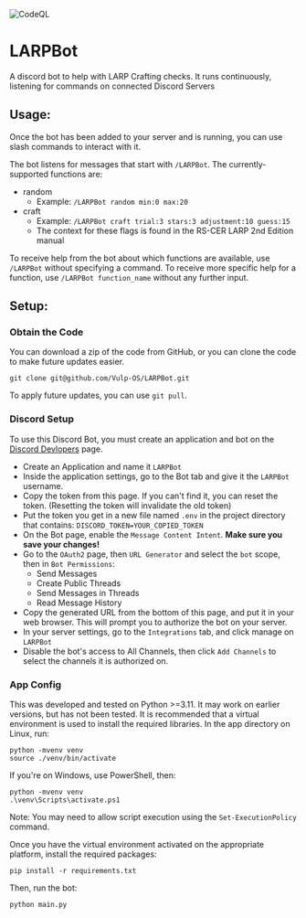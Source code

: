 ![CodeQL](https://github.com/Vulp-OS/LARPBot/actions/workflows/github-code-scanning/codeql/badge.svg)

# LARPBot

A discord bot to help with LARP Crafting checks.
It runs continuously, listening for commands on connected Discord Servers

## Usage:
Once the bot has been added to your server and is running, you can use slash commands to interact with it.

The bot listens for messages that start with `/LARPBot`. The currently-supported functions are:
* random
  * Example: `/LARPBot random min:0 max:20`
* craft
  * Example: `/LARPBot craft trial:3 stars:3 adjustment:10 guess:15`
  * The context for these flags is found in the RS-CER LARP 2nd Edition manual

To receive help from the bot about which functions are available, use `/LARPBot` without specifying a command. To receive more specific help for a function, use `/LARPBot function_name` without any further input. 

## Setup:

### Obtain the Code
You can download a zip of the code from GitHub, or you can clone the code to make future updates easier.
```
git clone git@github.com/Vulp-OS/LARPBot.git
```
To apply future updates, you can use `git pull`.

### Discord Setup
To use this Discord Bot, you must create an application and bot on the [Discord Devlopers](https://discord.com/developers/applications) page.

* Create an Application and name it `LARPBot`
* Inside the application settings, go to the Bot tab and give it the `LARPBot` username.
* Copy the token from this page. If you can't find it, you can reset the token. (Resetting the token will invalidate the old token)
* Put the token you get in a new file named `.env` in the project directory that contains: `DISCORD_TOKEN=YOUR_COPIED_TOKEN`
* On the Bot page, enable the `Message Content Intent`. **Make sure you save your changes!**
* Go to the `OAuth2` page, then `URL Generator` and select the `bot` scope, then in `Bot Permissions`:
  * Send Messages
  * Create Public Threads
  * Send Messages in Threads
  * Read Message History
* Copy the generated URL from the bottom of this page, and put it in your web browser. This will prompt you to authorize the bot on your server.
* In your server settings, go to the `Integrations` tab, and click manage on `LARPBot`
* Disable the bot's access to All Channels, then click `Add Channels` to select the channels it is authorized on.

### App Config
This was developed and tested on Python >=3.11. It may work on earlier versions, but has not been tested. It is recommended that a virtual environment is used to install the required libraries.
In the app directory on Linux, run:
```
python -mvenv venv
source ./venv/bin/activate
```

If you're on Windows, use PowerShell, then:
```
python -mvenv venv
.\venv\Scripts\activate.ps1
```
Note: You may need to allow script execution using the `Set-ExecutionPolicy` command.

Once you have the virtual environment activated on the appropriate platform, install the required packages:
```
pip install -r requirements.txt
```

Then, run the bot:
```
python main.py
```
